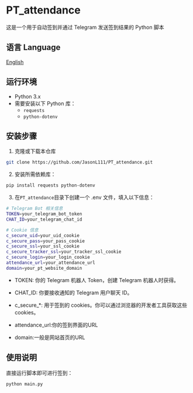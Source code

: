 # PT_attendance

这是一个用于自动签到并通过 Telegram 发送签到结果的 Python 脚本

## 语言 Language
[English](https://github.com/JasonL111/PT_attendance/blob/main/README.en_US.md)

## 运行环境

- Python 3.x
- 需要安装以下 Python 库：
  - `requests`
  - `python-dotenv`

## 安装步骤

1. 克隆或下载本仓库
```bash
git clone https://github.com/JasonL111/PT_attendance.git
```
2. 安装所需依赖库：

```bash
pip install requests python-dotenv
```
3. 在`PT_attendance`目录下创建一个 .env 文件，填入以下信息：
```bash
# Telegram Bot 相关信息
TOKEN=your_telegram_bot_token
CHAT_ID=your_telegram_chat_id

# Cookie 信息
c_secure_uid=your_uid_cookie
c_secure_pass=your_pass_cookie
c_secure_ssl=your_ssl_cookie
c_secure_tracker_ssl=your_tracker_ssl_cookie
c_secure_login=your_login_cookie
attendance_url=your_attendance_url
domain=your_pt_website_domain
```
- TOKEN: 你的 Telegram 机器人 Token，创建 Telegram 机器人时获得。

- CHAT_ID: 你要接收通知的 Telegram 用户聊天 ID。

- c_secure_*: 用于签到的 cookies。你可以通过浏览器的开发者工具获取这些 cookies。

- attendance_url:你的签到界面的URL

- domain:一般是网站首页的URL

## 使用说明
直接运行脚本即可进行签到：

```bash
python main.py
```
